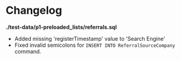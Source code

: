 # Changelog

**./test-data/p1-preloaded_lists/referrals.sql**
* Added missing 'registerTimestamp' value to 'Search Engine'
* Fixed invalid semicolons for `INSERT INTO ReferralSourceCompany` command.

